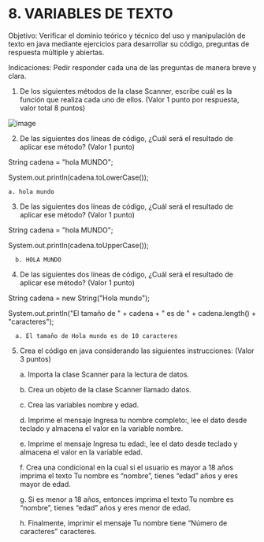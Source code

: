 # 8. VARIABLES DE TEXTO

Objetivo: Verificar el dominio teórico y técnico del uso y manipulación de texto en java
mediante ejercicios para desarrollar su código, preguntas de respuesta múltiple y
abiertas.

Indicaciones: Pedir responder cada una de las preguntas de manera breve y clara.

1. De los siguientes métodos de la clase Scanner, escribe cuál es la función que
realiza cada uno de ellos. (Valor 1 punto por respuesta, valor total 8 puntos)

![image](https://user-images.githubusercontent.com/104279806/188242632-96ebbb97-8a4e-445d-895a-f364c5625547.png)

2. De las siguientes dos líneas de código, ¿Cuál será el resultado de aplicar ese
método? (Valor 1 punto)

String cadena = "hola MUNDO";

System.out.println(cadena.toLowerCase());
    
    a. hola mundo
    
    
3. De las siguientes dos líneas de código, ¿Cuál será el resultado de aplicar ese
método? (Valor 1 punto)

String cadena = "hola MUNDO";

System.out.println(cadena.toUpperCase());

     
      b. HOLA MUNDO
     
      
4. De las siguientes dos líneas de código, ¿Cuál será el resultado de aplicar ese
método? (Valor 1 punto)

String cadena = new String("Hola mundo");

System.out.println("El tamaño de " + cadena + " es de " + cadena.length() + "caracteres");

      a. El tamaño de Hola mundo es de 10 caracteres
      
      
5. Crea el código en java considerando las siguientes instrucciones: (Valor 3 puntos)

    a. Importa la clase Scanner para la lectura de datos.

    b. Crea un objeto de la clase Scanner llamado datos.

    c. Crea las variables nombre y edad.

    d. Imprime el mensaje Ingresa tu nombre completo:, lee el dato desde
    teclado y almacena el valor en la variable nombre.

    e. Imprime el mensaje Ingresa tu edad:, lee el dato desde teclado y almacena
    el valor en la variable edad.

    f. Crea una condicional en la cual si el usuario es mayor a 18 años imprima el
    texto Tu nombre es “nombre”, tienes “edad” años y eres mayor de edad.

    g. Si es menor a 18 años, entonces imprima el texto Tu nombre es “nombre”,
    tienes “edad” años y eres menor de edad.

    h. Finalmente, imprimir el mensaje Tu nombre tiene “Número de caracteres”
    caracteres.
    
        
